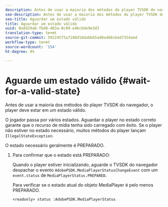 ```yaml
---
description: Antes de usar a maioria dos métodos do player TVSDK do navegador, o player deve estar em um estado válido.
seo-description: Antes de usar a maioria dos métodos do player TVSDK do navegador, o player deve estar em um estado válido.
seo-title: Aguardar um estado válido
title: Aguardar um estado válido
uuid: 0add29a8-fbd8-483a-8c99-e4bc6de9e3d3
translation-type: tm+mt
source-git-commit: 592245f5a7186d18dabbb5a98a468cbed7354aed
workflow-type: tm+mt
source-wordcount: '154'
ht-degree: 0%

---
```



# Aguarde um estado válido {#wait-for-a-valid-state}

Antes de usar a maioria dos métodos do player TVSDK do navegador, o player deve estar em um estado válido.

O jogador passa por vários estados. Aguardar o player no estado correto garante que o recurso de mídia tenha sido carregado com êxito. Se o player não estiver no estado necessário, muitos métodos do player lançam `IllegalStateException`.

O estado necessário geralmente é PREPARADO.

1. Para confirmar que o estado está PREPARADO:

   Quando o player estiver inicializando, aguarde o TVSDK do navegador despachar o evento `AdobePSDK.MediaPlayerStatusChangeEvent` com um `event.status` de `MediaPlayerStatus.PREPARED`.

   Para verificar se o estado atual do objeto MediaPlayer é pelo menos PREPARADO.

   ```
   <readonly> status :AdobePSDK.MediaPlayerStatus
   ```

